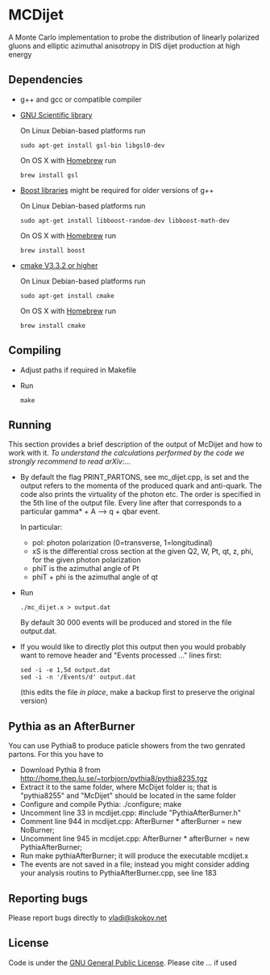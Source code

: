 # MCDijet

A Monte Carlo  implementation to probe the distribution of linearly polarized gluons and
elliptic azimuthal anisotropy in DIS dijet production at high energy

## Dependencies

* g++ and gcc or compatible compiler 

* [GNU Scientific library](https://www.gnu.org/software/gsl/)

	On Linux Debian-based platforms run 

	```
	sudo apt-get install gsl-bin libgsl0-dev 
	```

	On OS X with [Homebrew](https://github.com/Homebrew) run 

	```
	brew install gsl 
	```

* [Boost libraries](https://www.boost.org) might be required for older versions of g++  

	On Linux Debian-based platforms run 
	
	```
	sudo apt-get install libboost-random-dev libboost-math-dev  
	```

	On OS X with [Homebrew](https://github.com/Homebrew) run 
	
	```
	brew install boost 
	```

* [cmake V3.3.2 or higher](https://cmake.org)
	
	On Linux Debian-based platforms run 
	
	```
	sudo apt-get install cmake 
	```

	On OS X with [Homebrew](https://github.com/Homebrew) run 
	
	```
	brew install cmake
	```

## Compiling 

* Adjust paths if required in Makefile 

* Run 
	
	```
	make
	```


## Running 


This section provides a brief description of the output of McDijet and
how to work with it. _To understand the calculations performed by the code 
we strongly recommend to read arXiv:..._ 

* By default the flag PRINT\_PARTONS, see mc\_dijet.cpp, is set and the output refers to
  the momenta of the produced quark and anti-quark. The code also
  prints the virtuality of the photon etc.
  The order is specified in the 5th line of the output file. Every
  line after that corresponds to a particular gamma\* + A --> q + qbar
  event.

  In particular:
  	- pol: photon polarization (0=transverse, 1=longitudinal)
  	- xS is the differential cross section at the given Q2, W, Pt,
	qt, z, phi, for the given photon polarization
	- phiT is the azimuthal angle of Pt
	- phiT + phi is the azimuthal angle of qt

* Run  

	```
	./mc_dijet.x > output.dat
	```
  By default 30 000 events will be produced and stored in the file output.dat. 

* If you would like to directly plot this output then you would
  probably want to remove header and "Events processed ..."
  lines first:

	```
  	sed -i -e 1,5d output.dat
  	sed -i -n '/Events/d' output.dat
   	```
  
  (this edits the file *in place*, make a backup first to preserve the
  original version)


## Pythia as an AfterBurner
You can use Pythia8 to produce paticle showers from the two genrated partons. 
For this you have to 

* Download Pythia 8 from http://home.thep.lu.se/~torbjorn/pythia8/pythia8235.tgz 
* Extract it to the same folder, where McDijet folder is; that is "pythia8255" and "McDijet"  should be located in the same folder
* Configure and compile Pythia: ./configure; make 
* Uncomment line 33 in mcdijet.cpp: #include "PythiaAfterBurner.h" 
* Comment line 944 in mcdijet.cpp: AfterBurner * afterBurner = new NoBurner; 
* Uncomment line 945 in mcdijet.cpp: AfterBurner * afterBurner = new PythiaAfterBurner; 
* Run make pythiaAfterBurner; it will produce the executable mcdijet.x
* The events are not saved in a file; instead you might consider adding your analysis routins to PythiaAfterBurner.cpp, see line 183

## Reporting bugs

Please report bugs directly to vladi@skokov.net





## License 


Code is under the [GNU General Public License](https://www.gnu.org/licenses/gpl-3.0.en.html). 
Please cite ... if used 
